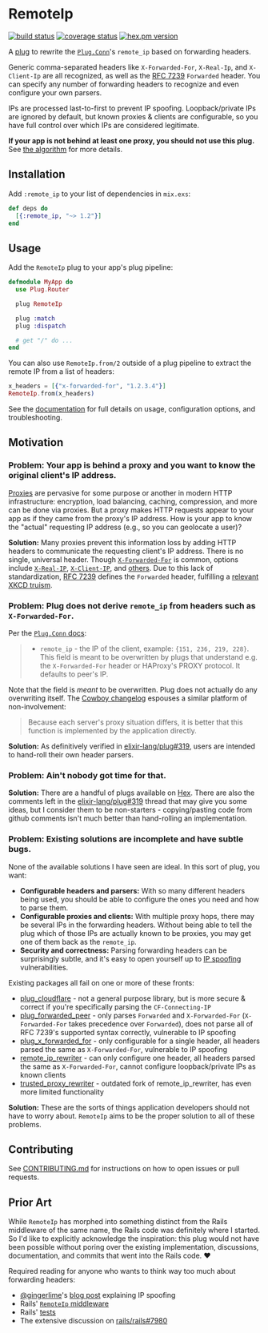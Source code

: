 # RemoteIp

[![build status](https://github.com/ajvondrak/remote_ip/workflows/build/badge.svg)](https://github.com/ajvondrak/remote_ip/actions?query=workflow%3Abuild)
[![coverage status](https://coveralls.io/repos/github/ajvondrak/remote_ip/badge.svg?branch=main)](https://coveralls.io/github/ajvondrak/remote_ip?branch=main)
[![hex.pm version](https://img.shields.io/hexpm/v/remote_ip)](https://hex.pm/packages/remote_ip)

A [plug](https://github.com/elixir-lang/plug) to rewrite the [`Plug.Conn`](https://hexdocs.pm/plug/Plug.Conn.html)'s `remote_ip` based on forwarding headers.

Generic comma-separated headers like `X-Forwarded-For`, `X-Real-Ip`, and `X-Client-Ip` are all recognized, as well as the [RFC 7239](https://tools.ietf.org/html/rfc7239) `Forwarded` header. You can specify any number of forwarding headers to recognize and even configure your own parsers.

IPs are processed last-to-first to prevent IP spoofing. Loopback/private IPs are ignored by default, but known proxies & clients are configurable, so you have full control over which IPs are considered legitimate.

**If your app is not behind at least one proxy, you should not use this plug.** See [the algorithm](extras/algorithm.md) for more details.

## Installation

Add `:remote_ip` to your list of dependencies in `mix.exs`:

```elixir
def deps do
  [{:remote_ip, "~> 1.2"}]
end
```

## Usage

Add the `RemoteIp` plug to your app's plug pipeline:

```elixir
defmodule MyApp do
  use Plug.Router

  plug RemoteIp

  plug :match
  plug :dispatch

  # get "/" do ...
end
```

You can also use `RemoteIp.from/2` outside of a plug pipeline to extract the remote IP from a list of headers:

```elixir
x_headers = [{"x-forwarded-for", "1.2.3.4"}]
RemoteIp.from(x_headers)
```

See the [documentation](https://hexdocs.pm/remote_ip) for full details on usage, configuration options, and troubleshooting.

## Motivation

### Problem: Your app is behind a proxy and you want to know the original client's IP address.

[Proxies](https://en.wikipedia.org/wiki/Proxy_server) are pervasive for some purpose or another in modern HTTP infrastructure: encryption, load balancing, caching, compression, and more can be done via proxies. But a proxy makes HTTP requests appear to your app as if they came from the proxy's IP address. How is your app to know the "actual" requesting IP address (e.g., so you can geolocate a user)?

**Solution:** Many proxies prevent this information loss by adding HTTP headers to communicate the requesting client's IP address. There is no single, universal header. Though [`X-Forwarded-For`](https://en.wikipedia.org/wiki/X-Forwarded-For) is common, options include [`X-Real-IP`](http://nginx.org/en/docs/http/ngx_http_realip_module.html), [`X-Client-IP`](http://httpd.apache.org/docs/trunk/mod/mod_remoteip.html), and [others](http://stackoverflow.com/a/916157). Due to this lack of standardization, [RFC 7239](https://tools.ietf.org/html/rfc7239) defines the `Forwarded` header, fulfilling a [relevant XKCD truism](https://xkcd.com/927).

### Problem: Plug does not derive `remote_ip` from headers such as `X-Forwarded-For`.

Per the [`Plug.Conn` docs](https://hexdocs.pm/plug/Plug.Conn.html#module-request-fields):

> * `remote_ip` - the IP of the client, example: `{151, 236, 219, 228}`. This
>   field is meant to be overwritten by plugs that understand e.g. the
>   `X-Forwarded-For` header or HAProxy's PROXY protocol. It defaults to peer's
>   IP.

Note that the field is _meant_ to be overwritten. Plug does not actually do any overwriting itself. The [Cowboy changelog](https://github.com/ninenines/cowboy/blob/master/CHANGELOG.md#084) espouses a similar platform of non-involvement:

> Because each server's proxy situation differs, it is better that this function is implemented by the application directly.

**Solution:** As definitively verified in [elixir-lang/plug#319](https://github.com/elixir-lang/plug/issues/319), users are intended to hand-roll their own header parsers.

### Problem: Ain't nobody got time for that.

**Solution:** There are a handful of plugs available on [Hex](https://hex.pm). There are also the comments left in the [elixir-lang/plug#319](https://github.com/elixir-lang/plug/issues/319) thread that may give you some ideas, but I consider them to be non-starters - copying/pasting code from github comments isn't much better than hand-rolling an implementation.

### Problem: Existing solutions are incomplete and have subtle bugs.

None of the available solutions I have seen are ideal. In this sort of plug, you want:

* **Configurable headers and parsers:** With so many different headers being used, you should be able to configure the ones you need and how to parse them.
* **Configurable proxies and clients:** With multiple proxy hops, there may be several IPs in the forwarding headers. Without being able to tell the plug which of those IPs are actually known to be proxies, you may get one of them back as the `remote_ip`.
* **Security and correctness:** Parsing forwarding headers can be surprisingly subtle, and it's easy to open yourself up to [IP spoofing](http://blog.gingerlime.com/2012/rails-ip-spoofing-vulnerabilities-and-protection/) vulnerabilities.

Existing packages all fail on one or more of these fronts:

* [plug\_cloudflare](https://hex.pm/packages/plug_cloudflare) - not a general purpose library, but is more secure & correct if you're specifically parsing the `CF-Connecting-IP`
* [plug\_forwarded\_peer](https://hex.pm/packages/plug_forwarded_peer) - only parses `Forwarded` and `X-Forwarded-For` (`X-Forwarded-For` takes precedence over `Forwarded`), does not parse all of RFC 7239's supported syntax correctly, vulnerable to IP spoofing
* [plug\_x\_forwarded\_for](https://hex.pm/packages/plug_x_forwarded_for) - only configurable for a single header, all headers parsed the same as `X-Forwarded-For`, vulnerable to IP spoofing
* [remote\_ip\_rewriter](https://hex.pm/packages/remote_ip_rewriter) - can only configure one header, all headers parsed the same as `X-Forwarded-For`, cannot configure loopback/private IPs as known clients
* [trusted\_proxy\_rewriter](https://hex.pm/packages/trusted_proxy_rewriter) - outdated fork of remote\_ip\_rewriter, has even more limited functionality

**Solution:** These are the sorts of things application developers should not have to worry about. `RemoteIp` aims to be the proper solution to all of these problems.

## Contributing

See [CONTRIBUTING.md](CONTRIBUTING.md) for instructions on how to open issues or pull requests.

## Prior Art

While `RemoteIp` has morphed into something distinct from the Rails middleware of the same name, the Rails code was definitely where I started. So I'd like to explicitly acknowledge the inspiration: this plug would not have been possible without poring over the existing implementation, discussions, documentation, and commits that went into the Rails code. :heart:

Required reading for anyone who wants to think way too much about forwarding headers:

* [@gingerlime](https://github.com/gingerlime)'s [blog post](http://blog.gingerlime.com/2012/rails-ip-spoofing-vulnerabilities-and-protection/) explaining IP spoofing
* Rails' [`RemoteIp` middleware](https://github.com/rails/rails/blob/v4.1.4/actionpack/lib/action_dispatch/middleware/remote_ip.rb)
* Rails' [tests](https://github.com/rails/rails/blob/92703a9ea5d8b96f30e0b706b801c9185ef14f0e/actionpack/test/dispatch/request_test.rb#L62)
* The extensive discussion on [rails/rails#7980](https://github.com/rails/rails/pull/7980)
